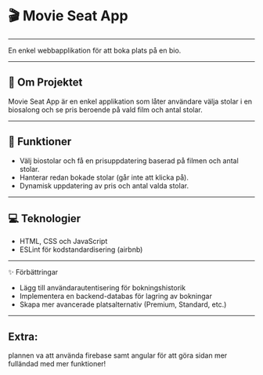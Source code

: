 <body>

<h1>🎬 Movie Seat App</h1>
<hr>
<p>En enkel webbapplikation för att boka plats på en bio.</p>
<hr>
<h2>📖 Om Projektet</h2>
<p>Movie Seat App är en enkel applikation som låter användare välja stolar i en biosalong och se pris beroende på vald film och antal stolar.</p>
<hr>
<h2>🎯 Funktioner</h2>
<ul>
    <li>Välj biostolar och få en prisuppdatering baserad på filmen och antal stolar.</li>
    <li>Hanterar redan bokade stolar (går inte att klicka på).</li>
    <li>Dynamisk uppdatering av pris och antal valda stolar.</li>
</ul>
<hr>
<h2 id="teknologier">💻 Teknologier</h2>
<ul>
    <li>HTML, CSS och JavaScript</li>
    <li>ESLint för kodstandardisering (airbnb)</li>
</ul>
<hr>
<h2">✨ Förbättringar</h2>
<ul>
    <li>Lägg till användarautentisering för bokningshistorik</li>
    <li>Implementera en backend-databas för lagring av bokningar</li>
    <li>Skapa mer avancerade platsalternativ (Premium, Standard, etc.)</li>
</ul>
<hr>
<h2>Extra:</h2>
<p>plannen va att använda firebase samt angular för att göra sidan mer fulländad med mer funktioner!</p>
